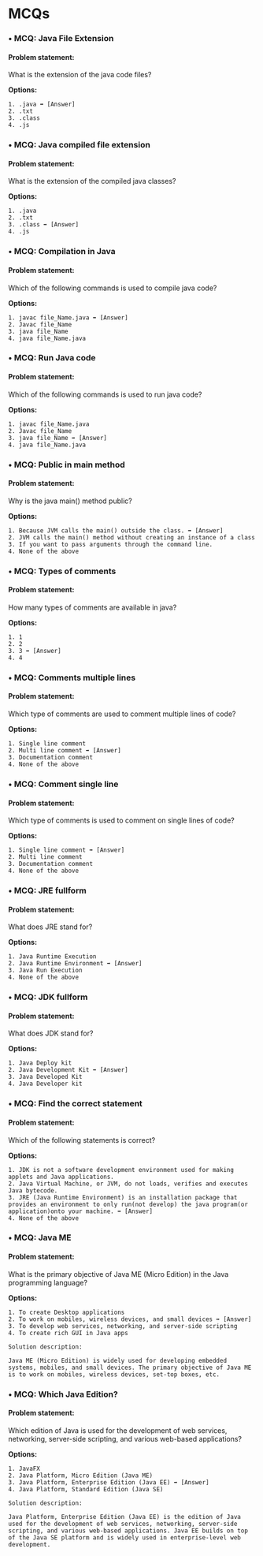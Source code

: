 # MCQs

### • MCQ: Java File Extension

#### Problem statement:

What is the extension of the java code files?

**Options:**

    1. .java ➡ [Answer]
    2. .txt
    3. .class
    4. .js


### • MCQ: Java compiled file extension

#### Problem statement:

What is the extension of the compiled java classes?

**Options:**

    1. .java 
    2. .txt
    3. .class ➡ [Answer]
    4. .js

### • MCQ: Compilation in Java

#### Problem statement:

Which of the following commands is used to compile java code?

**Options:**

    1. javac file_Name.java ➡ [Answer]
    2. Javac file_Name
    3. java file_Name
    4. java file_Name.java


### • MCQ:  Run Java code

#### Problem statement:
Which of the following commands is used to run java code?

**Options:**

    1. javac file_Name.java
    2. Javac file_Name
    3. java file_Name ➡ [Answer]
    4. java file_Name.java


### • MCQ: Public in main method

#### Problem statement:

Why is the java main() method public?

**Options:**

    1. Because JVM calls the main() outside the class. ➡ [Answer]
    2. JVM calls the main() method without creating an instance of a class
    3. If you want to pass arguments through the command line.
    4. None of the above


### • MCQ: Types of comments

#### Problem statement:

How many types of comments are available in java?

**Options:**

    1. 1
    2. 2
    3. 3 ➡ [Answer]
    4. 4


### • MCQ: Comments multiple lines

#### Problem statement:

Which type of comments are used to comment multiple lines of code?

**Options:**

    1. Single line comment
    2. Multi line comment ➡ [Answer]
    3. Documentation comment
    4. None of the above


### • MCQ: Comment single line

#### Problem statement:

Which type of comments is used to comment on single lines of code?

**Options:**

    1. Single line comment ➡ [Answer]
    2. Multi line comment
    3. Documentation comment
    4. None of the above


### • MCQ: JRE fullform

#### Problem statement:

What does JRE stand for?

**Options:**

    1. Java Runtime Execution
    2. Java Runtime Environment ➡ [Answer]
    3. Java Run Execution
    4. None of the above


### • MCQ: JDK fullform

#### Problem statement:

What does JDK stand for?


**Options:**

    1. Java Deploy kit
    2. Java Development Kit ➡ [Answer]
    3. Java Developed Kit
    4. Java Developer kit


### • MCQ: Find the correct statement

#### Problem statement:

Which of the following statements is correct?

**Options:**

    1. JDK is not a software development environment used for making applets and Java applications.
    2. Java Virtual Machine, or JVM, do not loads, verifies and executes Java bytecode.
    3. JRE (Java Runtime Environment) is an installation package that provides an environment to only run(not develop) the java program(or application)onto your machine. ➡ [Answer]
    4. None of the above


### • MCQ: Java ME

#### Problem statement:

What is the primary objective of Java ME (Micro Edition) in the Java programming language?

**Options:**

    1. To create Desktop applications
    2. To work on mobiles, wireless devices, and small devices ➡ [Answer]
    3. To develop web services, networking, and server-side scripting
    4. To create rich GUI in Java apps

```
Solution description:

Java ME (Micro Edition) is widely used for developing embedded systems, mobiles, and small devices. The primary objective of Java ME is to work on mobiles, wireless devices, set-top boxes, etc.
```

### • MCQ: Which Java Edition?

#### Problem statement:

Which edition of Java is used for the development of web services, networking, server-side scripting, and various web-based applications?

**Options:**

    1. JavaFX
    2. Java Platform, Micro Edition (Java ME)
    3. Java Platform, Enterprise Edition (Java EE) ➡ [Answer]
    4. Java Platform, Standard Edition (Java SE)

```
Solution description:

Java Platform, Enterprise Edition (Java EE) is the edition of Java used for the development of web services, networking, server-side scripting, and various web-based applications. Java EE builds on top of the Java SE platform and is widely used in enterprise-level web development.
```

